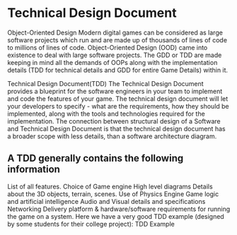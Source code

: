 # Technical Design Document

Object-Oriented Design
Modern digital games can be considered as large software projects which run and are made up of thousands of lines of code to millions of lines of code. Object-Oriented Design (OOD) came into existence to deal with large software projects. The GDD or TDD are made keeping in mind all the demands of OOPs along with the implementation details (TDD for technical details and GDD for entire Game Details) within it.

Technical Design Document(TDD)
The Technical Design Document provides a blueprint for the software engineers in your team to implement and code the features of your game. The technical design document will let your developers to specify - what are the requirements, how they should be implemented, along with the tools and technologies required for the implementation. The connection between structural design of a Software and Technical Design Document is that the technical design document has a broader scope with less details, than a software architecture diagram.

## A TDD generally contains the following information

List of all features.
Choice of Game engine
High level diagrams
Details about the 3D objects, terrain, scenes.
Use of Physics Engine
Game logic and artificial intelligence
Audio and Visual details and specifications
Networking
Delivery platform & hardware/software requirements for running the game on a system.
Here we have a very good TDD example (designed by some students for their college project): TDD Example
